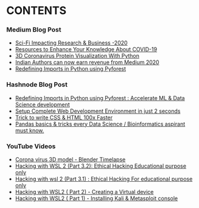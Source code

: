 # CONTENTS

### Medium Blog Post
<!-- MEDIUM:START -->
- [Sci-Fi Impacting Research & Business -2020](https://medium.com/swlh/sci-fi-impacting-research-business-2020-27c196f6bf9f?source=rss-287ac3a2ea21------2)
- [Resources to Enhance Your Knowledge About COVID-19](https://medium.com/swlh/resources-to-enhance-your-knowledge-about-covid-19-12903dabcdb3?source=rss-287ac3a2ea21------2)
- [3D Coronavirus Protein Visualization With Python](https://medium.com/swlh/3d-coronavirus-protein-visualization-with-python-4bda3834be1f?source=rss-287ac3a2ea21------2)
- [Indian Authors can now earn revenue from Medium 2020](https://medium.com/@bhageshhunakunti/indian-authors-can-now-earn-revenue-from-medium-2020-d64edfdb71e6?source=rss-287ac3a2ea21------2)
- [Redefining Imports in Python using Pyforest](https://medium.com/python-in-plain-english/accelerate-ml-ai-data-science-development-redefining-imports-in-python-using-pyforest-83fb39baba6b?source=rss-287ac3a2ea21------2)
<!-- MEDIUM:END -->

### Hashnode Blog Post

<!-- HASHNODE:START -->
- [Redefining Imports in Python using Pyforest :
Accelerate ML & Data Science development](https://bhagesh.tech/redefining-imports-in-python-using-pyforest-accelerate-ml-and-data-science-development-ckdikbvsd008cqns1hqni139p)
- [Setup Complete Web Development Environment in just 2 seconds](https://bhagesh.tech/setup-complete-web-development-environment-in-just-2-seconds-ckdh20df1015beks1a183chy3)
- [Trick to write CSS & HTML 100x Faster](https://bhagesh.tech/trick-to-write-css-and-html-100x-faster-ckdbnaut001nu59s1d6v8g01f)
- [Pandas basics & tricks every Data Science / Bioinformatics aspirant must know.](https://bhagesh.tech/pandas-basics-and-tricks-every-data-science-bioinformatics-aspirant-must-know-ckd8uiiha009mrrs1bmn3gkgo)
<!-- HASHNODE:END -->

### YouTube Videos

<!-- YouTube:START -->
- [Corona virus 3D model - Blender Timelapse](https://www.youtube.com/watch?v=URVFZsEU4-I)
- [Hacking with WSL 2 (Part 3.2): Ethical Hacking Educational purpose only](https://www.youtube.com/watch?v=p9sCCeb0mPE)
- [Hacking with wsl 2 (Part 3.1) : Ethical Hacking For educational purpose only](https://www.youtube.com/watch?v=zLWFmqVCrkI)
- [Hacking with WSL2 ( Part 2) - Creating a Virtual device](https://www.youtube.com/watch?v=VNoiYtRc-Mc)
- [Hacking with WSL2 ( Part 1) - Installing Kali & Metasploit console](https://www.youtube.com/watch?v=9TVhEDv5MmA)
<!-- YouTube:END -->



